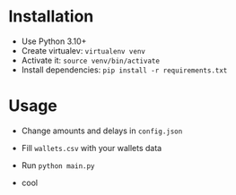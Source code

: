 # Installation

* Use Python 3.10+
* Create virtualev: `virtualenv venv`
* Activate it: `source venv/bin/activate`
* Install dependencies: `pip install -r requirements.txt`

# Usage

* Change amounts and delays in `config.json`
* Fill `wallets.csv` with your wallets data
* Run `python main.py`

* cool
